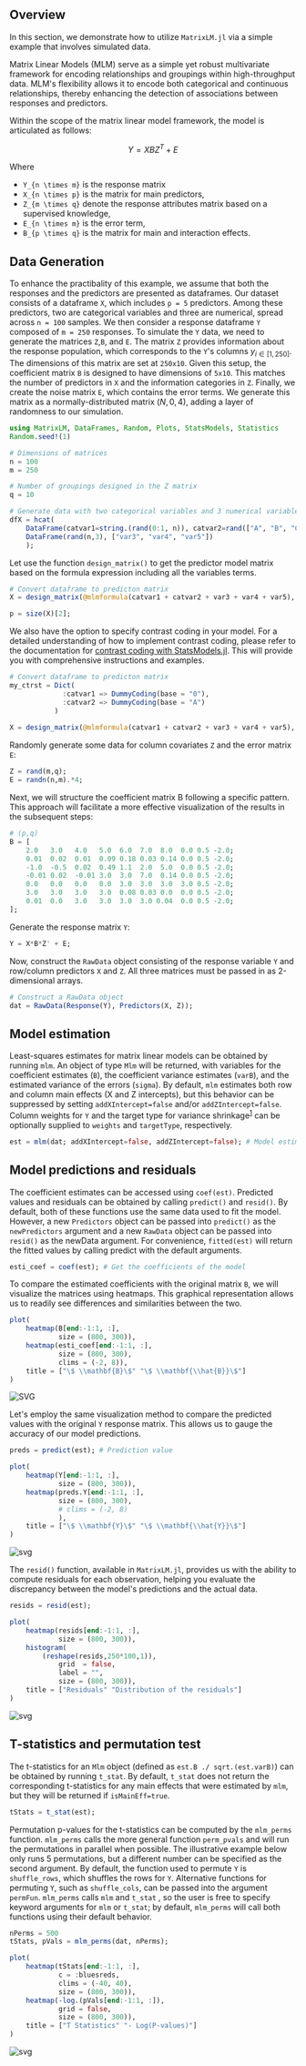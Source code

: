 ## Overview

In this section, we demonstrate how to utilize `MatrixLM.jl` via a simple example that involves simulated data.    
   
Matrix Linear Models (MLM) serve as a simple yet robust multivariate framework for encoding relationships and groupings within high-throughput data. MLM's flexibility allows it to encode both categorical and continuous relationships, thereby enhancing the detection of associations between responses and predictors.

Within the scope of the matrix linear model framework, the model is articulated as follows:

$$Y = XBZ^T+E$$

Where 
- ``Y_{n \times m}`` is the response matrix
- ``X_{n \times p}`` is the matrix for main predictors,
- ``Z_{m \times q}`` denote the response attributes matrix based on a supervised knowledge,
- ``E_{n \times m}`` is the error term, 
- ``B_{p \times q}`` is the matrix for main and interaction effects.


## Data Generation

To enhance the practibality of this example, we assume that both the responses and the predictors are presented as dataframes. 
Our dataset consists of a dataframe `X`, which includes `p = 5` predictors. Among these predictors, two are categorical variables and three are numerical, spread across `n = 100` samples. We then consider a response dataframe `Y` composed of `m = 250` responses. To simulate the `Y` data, we need to generate the matrices `Z`,`B`, and `E`. 
The matrix `Z` provides information about the response population, which corresponds to the `Y`'s columns $y_{i \in [1, 250]}$. The dimensions of this matrix are set at `250x10`.
Given this setup, the coefficient matrix `B` is designed to have dimensions of `5x10`. This matches the number of predictors in `X` and the information categories in `Z`. Finally, we create the noise matrix `E`, which contains the error terms. We generate this matrix as a normally-distributed matrix ($N, 0, 4$), adding a layer of randomness to our simulation.



```julia
using MatrixLM, DataFrames, Random, Plots, StatsModels, Statistics
Random.seed!(1)

# Dimensions of matrices 
n = 100
m = 250

# Number of groupings designed in the Z matrix
q = 10

# Generate data with two categorical variables and 3 numerical variables.
dfX = hcat(
    DataFrame(catvar1=string.(rand(0:1, n)), catvar2=rand(["A", "B", "C", "D"], n)), 
    DataFrame(rand(n,3), ["var3", "var4", "var5"])
    );
```

Let use the function `design_matrix()` to get the predictor model matrix based on the formula expression including all the variables terms.


```julia
# Convert dataframe to predicton matrix
X = design_matrix(@mlmformula(catvar1 + catvar2 + var3 + var4 + var5), dfX)

p = size(X)[2];
```

We also have the option to specify contrast coding in your model. For a detailed understanding of how to implement contrast coding, please refer to the documentation for [contrast coding with StatsModels.jl](https://juliastats.org/StatsModels.jl/stable/contrasts/#How-to-specify-contrast-coding). This will provide you with comprehensive instructions and examples.


```julia
# Convert dataframe to predicton matrix
my_ctrst = Dict(
             :catvar1 => DummyCoding(base = "0"),
             :catvar2 => DummyCoding(base = "A")
           )
           
X = design_matrix(@mlmformula(catvar1 + catvar2 + var3 + var4 + var5), dfX, my_ctrst);
```

Randomly generate some data for column covariates `Z` and the error matrix `E`:


```julia
Z = rand(m,q);
E = randn(n,m).*4;
```


Next, we will structure the coefficient matrix B following a specific pattern. This approach will facilitate a more effective visualization of the results in the subsequent steps:


```julia
# (p,q)
B = [
    2.0   3.0   4.0   5.0  6.0  7.0  8.0  0.0 0.5 -2.0;
    0.01  0.02  0.01  0.09 0.18 0.03 0.14 0.0 0.5 -2.0;
    -1.0  -0.5  0.02  0.49 1.1  2.0  5.0  0.0 0.5 -2.0;
    -0.01 0.02  -0.01 3.0  3.0  7.0  0.14 0.0 0.5 -2.0;
    0.0   0.0   0.0   0.0  3.0  3.0  3.0  3.0 0.5 -2.0;
    3.0   3.0   3.0   3.0  0.08 0.03 0.0  0.0 0.5 -2.0;
    0.01  0.0   3.0   3.0  3.0  3.0 0.04  0.0 0.5 -2.0;
];
```

Generate the response matrix `Y`:


```julia
Y = X*B*Z' + E;
```

Now, construct the `RawData` object consisting of the response variable `Y` and row/column predictors `X` and `Z`. All three matrices must be passed in as 2-dimensional arrays.


```julia
# Construct a RawData object
dat = RawData(Response(Y), Predictors(X, Z));
```

## Model estimation

Least-squares estimates for matrix linear models can be obtained by running `mlm`. An object of type `Mlm` will be returned, with variables for the coefficient estimates (`B`), the coefficient variance estimates (`varB`), and the estimated variance of the errors (`sigma`). By default, `mlm` estimates both row and column main effects (X and Z intercepts), but this behavior can be suppressed by setting `addXIntercept=false` and/or `addZIntercept=false`. Column weights for `Y` and the target type for variance shrinkage<sup>[1](#myfootnote1)</sup> can be optionally supplied to `weights` and `targetType`, respectively. 


```julia
est = mlm(dat; addXIntercept=false, addZIntercept=false); # Model estimation
```

## Model predictions and residuals

The coefficient estimates can be accessed using `coef(est)`. Predicted values and residuals can be obtained by calling `predict()` and `resid()`. By default, both of these functions use the same data used to fit the model. However, a new `Predictors` object can be passed into `predict()` as the `newPredictors` argument and a new `RawData` object can be passed into `resid()` as the newData argument. For convenience, `fitted(est)` will return the fitted values by calling predict with the default arguments.


```julia
esti_coef = coef(est); # Get the coefficients of the model
```

To compare the estimated coefficients with the original matrix `B`, we will visualize the matrices using heatmaps. This graphical representation allows us to readily see differences and similarities between the two.


```julia
plot(
    heatmap(B[end:-1:1, :], 
            size = (800, 300)),     
    heatmap(esti_coef[end:-1:1, :], 
            size = (800, 300), 
            clims = (-2, 8)),     
    title = ["\$ \\mathbf{B}\$" "\$ \\mathbf{\\hat{B}}\$"]
)

```

![SVG](./../images/output_22_0_getting_started.svg)


Let's employ the same visualization method to compare the predicted values with the original `Y` response matrix. This allows us to gauge the accuracy of our model predictions.


```julia
preds = predict(est); # Prediction value
```


```julia
plot(
    heatmap(Y[end:-1:1, :], 
            size = (800, 300)),     
    heatmap(preds.Y[end:-1:1, :], 
            size = (800, 300), 
            # clims = (-2, 8)
            ),     
    title = ["\$ \\mathbf{Y}\$" "\$ \\mathbf{\\hat{Y}}\$"]
)
```

![svg](../images/output_25_0_getting_started.svg)


The `resid()` function, available in `MatrixLM.jl`, provides us with the ability to compute residuals for each observation, helping you evaluate the discrepancy between the model's predictions and the actual data.


```julia
resids = resid(est);
```


```julia
plot(
    heatmap(resids[end:-1:1, :], 
            size = (800, 300)),     
    histogram(
        (reshape(resids,250*100,1)),
            grid  = false,
            label = "",
            size = (800, 300)),     
    title = ["Residuals" "Distribution of the residuals"]
)
```

![svg](../images/output_28_0_getting_started.svg)


## T-statistics and permutation test

The t-statistics for an `Mlm` object (defined as `est.B ./ sqrt.(est.varB)`) can be obtained by running `t_stat`. By default, `t_stat` does not return the corresponding t-statistics for any main effects that were estimated by `mlm`, but they will be returned if `isMainEff=true`.


```julia
tStats = t_stat(est);
```

Permutation p-values for the t-statistics can be computed by the `mlm_perms` function. `mlm_perms` calls the more general function `perm_pvals` and will run the permutations in parallel when possible. The illustrative example below only runs 5 permutations, but a different number can be specified as the second argument. By default, the function used to permute `Y` is `shuffle_rows`, which shuffles the rows for `Y`. Alternative functions for permuting `Y`, such as `shuffle_cols`, can be passed into the argument `permFun`. `mlm_perms` calls `mlm` and `t_stat` , so the user is free to specify keyword arguments for `mlm` or `t_stat`; by default, `mlm_perms` will call both functions using their default behavior.


```julia
nPerms = 500
tStats, pVals = mlm_perms(dat, nPerms);
```


```julia
plot(
    heatmap(tStats[end:-1:1, :],
            c = :bluesreds,
            clims = (-40, 40),
            size = (800, 300)),  
    heatmap(-log.(pVals[end:-1:1, :]),
            grid = false,    
            size = (800, 300)),       
    title = ["T Statistics" "- Log(P-values)"]
)
```

![svg](../images/output_34_0_getting_started.svg)
